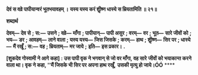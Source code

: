 **देवं स वव्रे पापीयान्वरं भूतभयावहम् ।** **यस्य यस्य करं शीॢष्ण धास्ये स म्रियतामिति ॥ २१॥** 

**शब्दार्थ** 

**देवम्—** **देव से** **; स:—** **उसने** **; वव्रे—** **माँगा** **; पापीयान्—** **पापी असुर** **; वरम्—** **वर** **; भूत—** **सारे जीवों को** **; भय—** **डर** **; आवहम्—** **लाने वाला** **; यस्य यस्य—** **जिस जिसके** **; करम्—** **हाथ** **; शीॢष्ण—** **सिर पर** **; धास्ये—** **मैं रखूँ** **; स:—** **वह** **; म्रियताम्—** **मर जाये** **;** **इति—** **इस प्रकार।** **.** 

**[शुकदेव गोस्वामी ने आगे कहा] : उस पापी वृक ने भगवान् से जो वर माँगा, वह सारे** **जीवों को भयाकान्त करने वाला था। वृक ने कहा, ''मैं जिसके भी सिर पर अपना हाथ रखूँ,** **उसकी मृत्यु हो जाये।ÓÓ** **** 